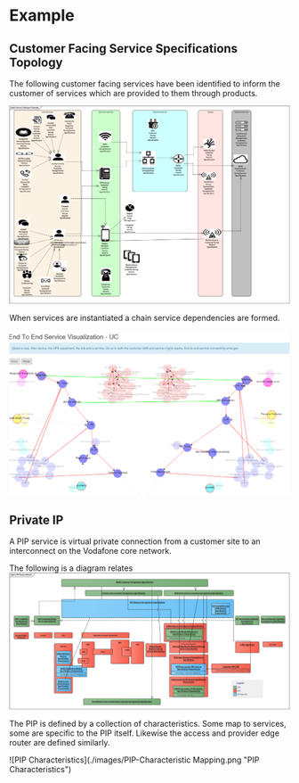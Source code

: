 # Example

##  Customer Facing Service Specifications Topology

The following customer facing services have been identified to inform the customer of services which are provided to them through products.



![ServiceCatalogueTopology](./images/ServiceCatalogue-Topology.png "Service Catalogue Topology")

When services are instantiated a chain service dependencies are formed.

![ServiceTopology](./images/ServiceTopology.png "Service Topology")


## Private IP

A PIP service is virtual private connection from a customer site to an interconnect on the  Vodafone core network.

The following is a diagram relates
![PIP Overview](./images/PIP-DomainModel.png "PIP Overview")


The PIP is defined by a collection of characteristics. Some map to services, some are specific to the PIP itself.  Likewise the access and provider edge router are defined similarly.

![PIP Characteristics](./images/PIP-Characteristic Mapping.png "PIP Characteristics")
